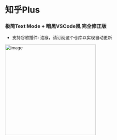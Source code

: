 # 知乎Plus
### 极简Text Mode + 暗黑VSCode風 完全修正版

- 支持谷歌插件: 油猴，请订阅这个仓库以实现自动更新

<img width="300" alt="image" src="https://github.com/user-attachments/assets/e45bf6c5-937b-40cd-8684-bcee274ea5e8" />
